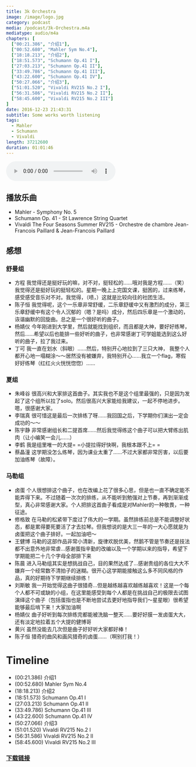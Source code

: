 ```yaml
---
title: 3k Orchestra
image: /image/logo.jpg
category: podcast
media: /podcast/3k-Orchestra.m4a
mediatype: audio/m4a
chapters: [
  ["00:21.386", "介绍1"],
  ["00:52.680", "Mahler Sym No.4"],
  ["18:18.213", "介绍2"],
  ["18:51.573", "Schumann Op.41 I"],
  ["27:03.213", "Schumann Op.41 II"],
  ["33:49.786", "Schumann Op.41 III"],
  ["43:22.600", "Schumann Op.41 IV"],
  ["50:27.066", "介绍3"],
  ["51:01.520", "Vivaldi RV215 No.2 I"],
  ["56:31.586", "Vivaldi RV215 No.2 II"],
  ["58:45.600", "Vivaldi RV215 No.2 III"]
]
date: 2016-12-23 21:43:31
subtitle: Some works worth listening
tags:
  - Mahler
  - Schumann
  - Vivaldi
length: 37212600
duration: 01:01:46
---
```

<audio src="//static.sapu.gq/podcast/3k-Orchestra.m4a" controls preload="metadata"></audio>

## 播放乐曲
- Mahler - Symphony No. 5
- Schumann Op. 41 - St Lawrence String Quartet
- Vivaldi The Four Seasons Summer RV215 - Orchestre de chambre Jean-Francois Paillard & Jean-Francois Paillard

<!--more-->

## 感想
### 舒曼组
- 方程
  我觉得还是挺好玩的嘛，对不对，挺轻松的……哦对我是方程……（笑）我觉得还是挺好玩的挺轻松的。星期一晚上上完国文课，挺困的，过来练琴，感受感受音乐对不对。我觉得，（啧，）这就是比较向往的社团生活。
- 陈子恒
  我觉得呢，这个一乐章非常舒缓，二乐章舒缓中又有激烈的成分，第三乐章舒缓中有这个令人沉郁的（嗯？是吗）成分，然后四乐章是一个激动的，诙谐幽默的回旋曲。总之是一个很好听的曲子。
- 杨婧仪
  今年刚进到大学里，然后就能找到组织，而且都是大神，要好好练琴，然后……希望以后也能排一些好听的曲子，也非常感谢丁可学姐能选到这么好听的曲子，拉了我过来。
- 丁可
  我一直在划水（斜眼）……然后，特别开心地拉到了三只大神， 我整个人都开心地一塌糊涂～～居然没有被嫌弃，我特别开心……我立一个flag，寒假好好练琴（红红火火恍恍惚惚）……

### 夏组
- 朱峰谷
  很高兴和大家排这首曲子。其实我也不是这个组里最强的，只是因为发起了这个组所以拉了solo。然后很高兴大家能给我建议，一起不停地进步。嗯，很感谢大家。
- 李瑞真
  很可惜这是最后一次排练了呀……我回国之后，下学期你们演出一定会成功的～～
- 陈宇静
  非常感谢组长和二提首席……然后我觉得练这个曲子可以把大臂练出肌肉（让小编笑一会儿……）
- 李鹤
  我是组里唯一的大提= =小提拉得好快啊，我根本跟不上= =
- 蔡晶潼
  这学期没怎么练琴，因为课业太重了……不过大家都非常厉害，以后要加油练琴（故障）。

### 马勒组
- 卤蛋
  个人很想排这个曲子，也在改编上花了很多心思，但是也一直不确定能不能弄得下来。不过随着一次次的排练，从不能听到勉强对上节奏，再到渐渐成型，真心非常感谢大家。个人把排这首曲子看成是对Mahler的一种敬畏，一种征途。
- 修格致
  在马勒的松紧带下度过了伟大的一学期。虽然排练前总是不能调整好状态，都是累得要死要活了才去拉琴。但我想说的是大三一年的一大心愿就是为卤蛋把这个曲子排好。一起加油吧～
- 王健博
  马勒的这部作品非常小清新，旋律欢脱优美，然鹅不管是节奏还是技法都不出意外地非常虐…感谢蛋指辛勤的改编以及一个学期以来的指导，希望下学期能把二十几个字母全部排下来
- 陈晨
  进入马勒组其实是想挑战自己，目的果然达成了…感谢贵组的各位大大不嫌弃一个经常数不清拍子的迷糊。很开心这学期能接触这么多不同风格的作品，真的好期待下学期继续排练！
- 刘斯敏
  我一开始觉得这曲子很猎奇…但是越练越喜欢越练越喜欢！这是一个每个人都不可或缺的小组，在这里能感受到每个人都是在挑战自己的极限去试图演绎这个曲子（包括蛋指也是不断地尝试去更好地指导我们～星星眼）很希望能够最后啃下来！大家加油啊
- 杨婧仪
  曲子好听到每次排练完都能被洗脑一整天……要好好膜一发卤蛋大大，还有淡定地拉着五个大提的健博哥
- 黄兴
  虽然没能去几次但是曲子好好听大家都好棒！
- 陈子恒
  猎奇的曲风和画风猎奇的卤蛋……（啊别打我！）

# Timeline
- (00:21.386) 介绍1
- (00:52.680) Mahler Sym No.4
- (18:18.213) 介绍2
- (18:51.573) Schumann Op.41 I
- (27:03.213) Schumann Op.41 II
- (33:49.786) Schumann Op.41 III
- (43:22.600) Schumann Op.41 IV
- (50:27.066) 介绍3
- (51:01.520) Vivaldi RV215 No.2 I
- (56:31.586) Vivaldi RV215 No.2 II
- (58:45.600) Vivaldi RV215 No.2 III

### [下载链接](//static.sapu.gq/podcast/3k-Orchestra.m4a)
